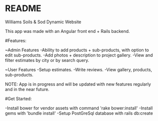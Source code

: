 # README

Williams Soils & Sod Dynamic Website

This app was made with an Angular front end + Rails backend.


#Features:

~Admin Features
  -Ability to add products + sub-products, with option to edit sub-products.
  -Add photos + description to project gallery.
  -View and filter estimates by city or by search query.

~User Features
  -Setup estimates.
  -Write reviews.
  -View gallery, products, sub-products.

NOTE: App is in progress and will be updated with new features regularly and in the near future.  


#Get Started:

-Install bower for vendor assets with command 'rake bower:install'
-Install gems with 'bundle install'
-Setup PostGreSql database with rails db:create
